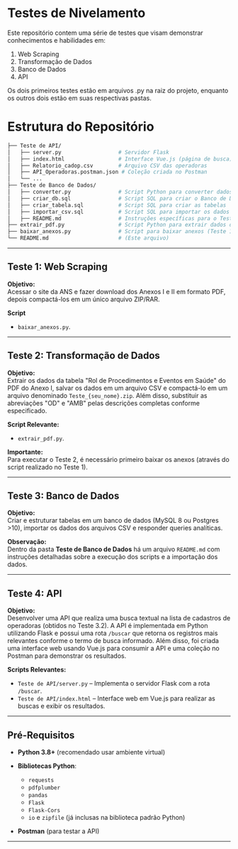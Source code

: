 # Testes de Nivelamento

Este repositório contem uma série de testes que visam demonstrar conhecimentos e habilidades em:

1. Web Scraping
2. Transformação de Dados
3. Banco de Dados
4. API

Os dois primeiros testes estão em arquivos .py na raiz do projeto, enquanto os outros dois estão em suas respectivas pastas.

# Estrutura do Repositório

```bash
├── Teste de API/
│   ├── server.py                  # Servidor Flask
│   ├── index.html                 # Interface Vue.js (página de busca)
│   ├── Relatorio_cadop.csv        # Arquivo CSV das operadoras
│   ├── API_Operadoras.postman.json # Coleção criada no Postman
│   └── ...
├── Teste de Banco de Dados/
│   ├── converter.py               # Script Python para converter dados do CSV em formato SQL
│   ├── criar_db.sql               # Script SQL para criar o Banco de Dados
│   ├── criar_tabela.sql           # Script SQL para criar as tabelas
│   ├── importar_csv.sql           # Script SQL para importar os dados
│   ├── README.md                  # Instruções específicas para o Teste de Banco de Dados
├── extrair_pdf.py                 # Script Python para extrair dados do Anexo I (Teste 2)
├── baixar_anexos.py               # Script para baixar anexos (Teste 1)
└── README.md                      # (Este arquivo)
```

---

## Teste 1: Web Scraping

**Objetivo:**  
Acessar o site da ANS e fazer download dos Anexos I e II em formato PDF, depois compactá-los em um único arquivo ZIP/RAR.

**Script**  
- `baixar_anexos.py`.

---

## Teste 2: Transformação de Dados

**Objetivo:**  
Extrair os dados da tabela "Rol de Procedimentos e Eventos em Saúde" do PDF do Anexo I, salvar os dados em um arquivo CSV e compactá-lo em um arquivo denominado `Teste_{seu_nome}.zip`. Além disso, substituir as abreviações "OD" e "AMB" pelas descrições completas conforme especificado.

**Script Relevante:**  
- `extrair_pdf.py`.

**Importante:**  
Para executar o Teste 2, é necessário primeiro baixar os anexos (através do script realizado no Teste 1).

---

## Teste 3: Banco de Dados

**Objetivo:**  
Criar e estruturar tabelas em um banco de dados (MySQL 8 ou Postgres >10), importar os dados dos arquivos CSV e responder queries analíticas.

**Observação:**  
Dentro da pasta **Teste de Banco de Dados** há um arquivo `README.md` com instruções detalhadas sobre a execução dos scripts e a importação dos dados.

---

## Teste 4: API

**Objetivo:**  
Desenvolver uma API que realiza uma busca textual na lista de cadastros de operadoras (obtidos no Teste 3.2). A API é implementada em Python utilizando Flask e possui uma rota `/buscar` que retorna os registros mais relevantes conforme o termo de busca informado. Além disso, foi criada uma interface web usando Vue.js para consumir a API e uma coleção no Postman para demonstrar os resultados.

**Scripts Relevantes:**  
- `Teste de API/server.py` – Implementa o servidor Flask com a rota `/buscar`.
- `Teste de API/index.html` – Interface web em Vue.js para realizar as buscas e exibir os resultados.

---

## Pré-Requisitos

- **Python 3.8+** (recomendado usar ambiente virtual)

- **Bibliotecas Python**:
  - `requests`
  - `pdfplumber`
  - `pandas`
  - `Flask`
  - `Flask-Cors`
  - `io` e `zipfile` (já inclusas na biblioteca padrão Python)

- **Postman** (para testar a API)

---
